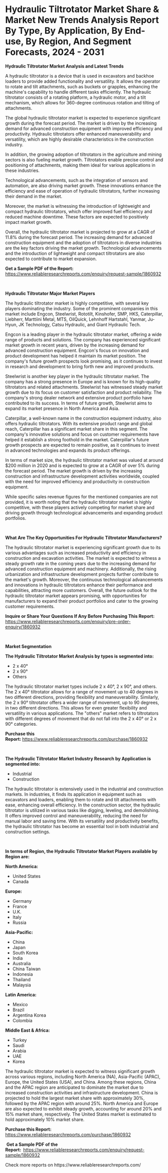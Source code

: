 <p><h1>Hydraulic Tiltrotator Market Share & Market New Trends Analysis Report By Type, By Application, By End-use, By Region, And Segment Forecasts, 2024 - 2031</h1></p><p><strong>Hydraulic Tiltrotator Market Analysis and Latest Trends</strong></p>
<p><p>A hydraulic tiltrotator is a device that is used in excavators and backhoe loaders to provide added functionality and versatility. It allows the operator to rotate and tilt attachments, such as buckets or grapples, enhancing the machine's capability to handle different tasks efficiently. The hydraulic tiltrotator consists of a rotating platform, a hydraulic motor, and a tilt mechanism, which allows for 360-degree continuous rotation and tilting of attachments.</p><p>The global hydraulic tiltrotator market is expected to experience significant growth during the forecast period. The market is driven by the increasing demand for advanced construction equipment with improved efficiency and productivity. Hydraulic tiltrotators offer enhanced maneuverability and versatility, which are highly desirable characteristics in the construction industry.</p><p>In addition, the growing adoption of tiltrotators in the agriculture and mining sectors is also fueling market growth. Tiltrotators enable precise control and positioning of attachments, making them ideal for various applications in these industries.</p><p>Technological advancements, such as the integration of sensors and automation, are also driving market growth. These innovations enhance the efficiency and ease of operation of hydraulic tiltrotators, further increasing their demand in the market.</p><p>Moreover, the market is witnessing the introduction of lightweight and compact hydraulic tiltrotators, which offer improved fuel efficiency and reduced machine downtime. These factors are expected to positively impact market growth.</p><p>Overall, the hydraulic tiltrotator market is projected to grow at a CAGR of 11.8% during the forecast period. The increasing demand for advanced construction equipment and the adoption of tiltrotators in diverse industries are the key factors driving the market growth. Technological advancements and the introduction of lightweight and compact tiltrotators are also expected to contribute to market expansion.</p></p>
<p><strong>Get a Sample PDF of the Report:&nbsp;</strong> <a href="https://www.reliableresearchreports.com/enquiry/request-sample/1860932">https://www.reliableresearchreports.com/enquiry/request-sample/1860932</a></p>
<p>&nbsp;</p>
<p><strong>Hydraulic Tiltrotator Major Market Players</strong></p>
<p><p>The hydraulic tiltrotator market is highly competitive, with several key players dominating the industry. Some of the prominent companies in this market include Engcon, Steelwrist, Rototilt, Kinshofer, SMP, HKS, Caterpillar, Liebherr, Marttiini Metal, MTS, OilQuick, Lehnhoff Hartstahl, Yanmar, Ju-Hyun, JK Technology, Catsu Hydraulic, and Giant Hydraulic Tech.</p><p>Engcon is a leading player in the hydraulic tiltrotator market, offering a wide range of products and solutions. The company has experienced significant market growth in recent years, driven by the increasing demand for advanced construction equipment. Engcon's focus on innovation and product development has helped it maintain its market position. The company's future growth prospects look promising, as it continues to invest in research and development to bring forth new and improved products.</p><p>Steelwrist is another key player in the hydraulic tiltrotator market. The company has a strong presence in Europe and is known for its high-quality tiltrotators and related attachments. Steelwrist has witnessed steady market growth due to its focus on customer satisfaction and product reliability. The company's strong dealer network and extensive product portfolio have contributed to its success. In terms of future growth, Steelwrist aims to expand its market presence in North America and Asia.</p><p>Caterpillar, a well-known name in the construction equipment industry, also offers hydraulic tiltrotators. With its extensive product range and global reach, Caterpillar has a significant market share in this segment. The company's innovative solutions and focus on customer requirements have helped it establish a strong foothold in the market. Caterpillar's future growth prospects are expected to remain positive, as it continues to invest in advanced technologies and expands its product offerings.</p><p>In terms of market size, the hydraulic tiltrotator market was valued at around $200 million in 2020 and is expected to grow at a CAGR of over 5% during the forecast period. The market growth is driven by the increasing construction and infrastructure development activities worldwide, coupled with the need for improved efficiency and productivity in construction equipment.</p><p>While specific sales revenue figures for the mentioned companies are not provided, it is worth noting that the hydraulic tiltrotator market is highly competitive, with these players actively competing for market share and driving growth through technological advancements and expanding product portfolios.</p></p>
<p>&nbsp;</p>
<p><strong>What Are The Key Opportunities For Hydraulic Tiltrotator Manufacturers?</strong></p>
<p><p>The hydraulic tiltrotator market is experiencing significant growth due to its various advantages such as increased productivity and efficiency in construction and excavation activities. The market is expected to witness a steady growth rate in the coming years due to the increasing demand for advanced construction equipment and machinery. Additionally, the rising urbanization and infrastructure development projects further contribute to the market's growth. Moreover, the continuous technological advancements and innovations in hydraulic tiltrotators enhance their performance and capabilities, attracting more customers. Overall, the future outlook for the hydraulic tiltrotator market appears promising, with opportunities for manufacturers to expand their product portfolios and cater to the growing customer requirements.</p></p>
<p><strong>Inquire or Share Your Questions If Any Before Purchasing This Report:</strong> <a href="https://www.reliableresearchreports.com/enquiry/pre-order-enquiry/1860932">https://www.reliableresearchreports.com/enquiry/pre-order-enquiry/1860932</a></p>
<p>&nbsp;</p>
<p><strong>Market Segmentation</strong></p>
<p><strong>The Hydraulic Tiltrotator Market Analysis by types is segmented into:</strong></p>
<p><ul><li>2 x 40°</li><li>2 x 90°</li><li>Others</li></ul></p>
<p><p>The hydraulic tiltrotator market types include 2 x 40°, 2 x 90°, and others. The 2 x 40° tiltrotator allows for a range of movement up to 40 degrees in two different directions, providing flexibility and maneuverability. Similarly, the 2 x 90° tiltrotator offers a wider range of movement, up to 90 degrees, in two different directions. This allows for even greater flexibility and versatility in various applications. The "others" market refers to tiltrotators with different degrees of movement that do not fall into the 2 x 40° or 2 x 90° categories.</p></p>
<p><strong>Purchase this Report:&nbsp;</strong><a href="https://www.reliableresearchreports.com/purchase/1860932">https://www.reliableresearchreports.com/purchase/1860932</a></p>
<p>&nbsp;</p>
<p><strong>The Hydraulic Tiltrotator Market Industry Research by Application is segmented into:</strong></p>
<p><ul><li>Industrial</li><li>Construction</li></ul></p>
<p><p>The hydraulic tiltrotator is extensively used in the industrial and construction markets. In industries, it finds its application in equipment such as excavators and loaders, enabling them to rotate and tilt attachments with ease, enhancing overall efficiency. In the construction sector, the hydraulic tiltrotator is utilized in various tasks like digging, leveling, and demolishing. It offers improved control and maneuverability, reducing the need for manual labor and saving time. With its versatility and productivity benefits, the hydraulic tiltrotator has become an essential tool in both industrial and construction settings.</p></p>
<p>&nbsp;</p>
<p><strong>In terms of Region, the Hydraulic Tiltrotator Market Players available by Region are:</strong></p>
<p>
    <p> <strong> North America: </strong>
        <ul>
            <li>United States</li>
            <li>Canada</li>
        </ul>
        </p> 
    <p> <strong> Europe: </strong>
        <ul>
            <li>Germany</li>
            <li>France</li>
            <li>U.K.</li>
            <li>Italy</li>
            <li>Russia</li>
        </ul>
        </p> 
    <p> <strong> Asia-Pacific: </strong>
        <ul>
            <li>China</li>
            <li>Japan</li>
            <li>South Korea</li>
            <li>India</li>
            <li>Australia</li>
            <li>China Taiwan</li>
            <li>Indonesia</li>
            <li>Thailand</li>
            <li>Malaysia</li>
        </ul>
        </p> 
    <p> <strong> Latin America: </strong>
        <ul>
            <li>Mexico</li>
            <li>Brazil</li>
            <li>Argentina Korea</li>
            <li>Colombia</li>
        </ul>
        </p> 
    <p> <strong> Middle East & Africa: </strong>
        <ul>
            <li>Turkey</li>
            <li>Saudi</li>
            <li>Arabia</li>
            <li>UAE</li>
            <li>Korea</li>
        </ul>
    </p>
    </p>
<p><p>The hydraulic tiltrotator market is expected to witness significant growth across various regions, including North America (NA), Asia-Pacific (APAC), Europe, the United States (USA), and China. Among these regions, China and the APAC region are anticipated to dominate the market due to increased construction activities and infrastructure development. China is projected to hold the largest market share with approximately 30%, followed by the APAC region with around 25%. North America and Europe are also expected to exhibit steady growth, accounting for around 20% and 15% market share, respectively. The United States market is estimated to hold approximately 10% market share.</p></p>
<p><strong>Purchase this Report: </strong><a href="https://www.reliableresearchreports.com/purchase/1860932">https://www.reliableresearchreports.com/purchase/1860932</a></p>
<p>&nbsp;<strong>Get a Sample PDF of the Report:&nbsp;&nbsp;</strong><a href="https://www.reliableresearchreports.com/enquiry/request-sample/1860932">https://www.reliableresearchreports.com/enquiry/request-sample/1860932</a></p>
<p><strong></strong></p>
<p>Check more reports on https://www.reliableresearchreports.com/</p>